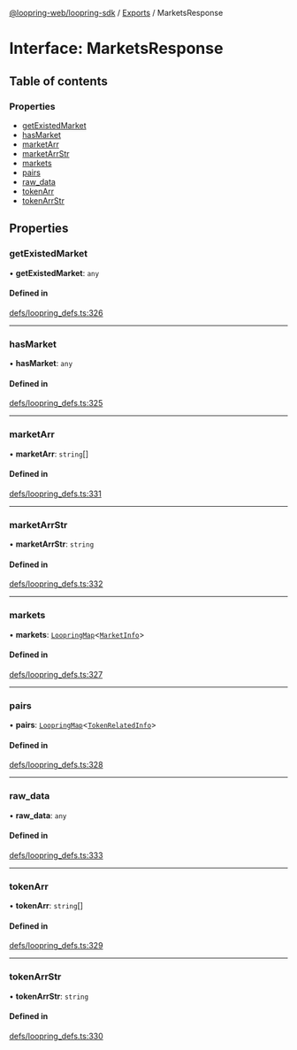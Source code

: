 [@loopring-web/loopring-sdk](../README.md) / [Exports](../modules.md) / MarketsResponse

# Interface: MarketsResponse

## Table of contents

### Properties

- [getExistedMarket](MarketsResponse.md#getexistedmarket)
- [hasMarket](MarketsResponse.md#hasmarket)
- [marketArr](MarketsResponse.md#marketarr)
- [marketArrStr](MarketsResponse.md#marketarrstr)
- [markets](MarketsResponse.md#markets)
- [pairs](MarketsResponse.md#pairs)
- [raw\_data](MarketsResponse.md#raw_data)
- [tokenArr](MarketsResponse.md#tokenarr)
- [tokenArrStr](MarketsResponse.md#tokenarrstr)

## Properties

### getExistedMarket

• **getExistedMarket**: `any`

#### Defined in

[defs/loopring_defs.ts:326](https://github.com/Loopring/loopring_sdk/blob/cd42b57/src/defs/loopring_defs.ts#L326)

___

### hasMarket

• **hasMarket**: `any`

#### Defined in

[defs/loopring_defs.ts:325](https://github.com/Loopring/loopring_sdk/blob/cd42b57/src/defs/loopring_defs.ts#L325)

___

### marketArr

• **marketArr**: `string`[]

#### Defined in

[defs/loopring_defs.ts:331](https://github.com/Loopring/loopring_sdk/blob/cd42b57/src/defs/loopring_defs.ts#L331)

___

### marketArrStr

• **marketArrStr**: `string`

#### Defined in

[defs/loopring_defs.ts:332](https://github.com/Loopring/loopring_sdk/blob/cd42b57/src/defs/loopring_defs.ts#L332)

___

### markets

• **markets**: [`LoopringMap`](LoopringMap.md)<[`MarketInfo`](MarketInfo.md)\>

#### Defined in

[defs/loopring_defs.ts:327](https://github.com/Loopring/loopring_sdk/blob/cd42b57/src/defs/loopring_defs.ts#L327)

___

### pairs

• **pairs**: [`LoopringMap`](LoopringMap.md)<[`TokenRelatedInfo`](TokenRelatedInfo.md)\>

#### Defined in

[defs/loopring_defs.ts:328](https://github.com/Loopring/loopring_sdk/blob/cd42b57/src/defs/loopring_defs.ts#L328)

___

### raw\_data

• **raw\_data**: `any`

#### Defined in

[defs/loopring_defs.ts:333](https://github.com/Loopring/loopring_sdk/blob/cd42b57/src/defs/loopring_defs.ts#L333)

___

### tokenArr

• **tokenArr**: `string`[]

#### Defined in

[defs/loopring_defs.ts:329](https://github.com/Loopring/loopring_sdk/blob/cd42b57/src/defs/loopring_defs.ts#L329)

___

### tokenArrStr

• **tokenArrStr**: `string`

#### Defined in

[defs/loopring_defs.ts:330](https://github.com/Loopring/loopring_sdk/blob/cd42b57/src/defs/loopring_defs.ts#L330)
